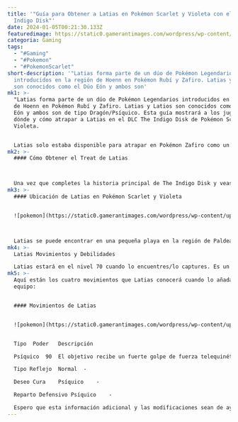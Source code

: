 ```yaml
---
title: '"Guía para Obtener a Latias en Pokémon Scarlet y Violeta con el DLC
  Indigo Disk"'
date: 2024-01-05T00:21:30.133Z
featuredimage: https://static0.gamerantimages.com/wordpress/wp-content/uploads/2024/01/latias-over-blurred-indigo-disk-dlc-picture-scarlet-violet.jpg?q=50&fit=contain&w=1140&h=&dpr=1.5
categoria: Gaming
tags:
  - "#Gaming"
  - "#Pokemon"
  - "#PokemonScarlet"
short-description: '"Latias forma parte de un dúo de Pokémon Legendarios
  introducidos en la región de Hoenn en Pokémon Rubí y Zafiro. Latias y Latios
  son conocidos como el Dúo Eón y ambos son'
mk1: >-
  "Latias forma parte de un dúo de Pokémon Legendarios introducidos en la región
  de Hoenn en Pokémon Rubí y Zafiro. Latias y Latios son conocidos como el Dúo
  Eón y ambos son de tipo Dragón/Psíquico. Esta guía mostrará a los jugadores
  dónde y cómo atrapar a Latias en el DLC The Indigo Disk de Pokémon Scarlet y
  Violeta.


  Latias solo estaba disponible para atrapar en Pokémon Zafiro como un Pokémon Legendario errante; Latios era exclusivo de Pokémon Rubí.
mk2: >-
  #### Cómo Obtener el Treat de Latias



  Una vez que completes la historia principal de The Indigo Disk y veas los créditos, aparecerá un hombre llamado Snacksworth fuera de la entrada de Blueberry Academy. Por cada 10 BBQs que completes, el hombre te dará aleatoriamente un treat para un Pokémon legendario. Para los jugadores de Pokémon Violeta, completar misiones en solitario eventualmente te ganará el Latias Treat. Sin embargo, los jugadores de Scarlet deben completar misiones grupales conectándose con amigos en línea.
mk3: >-
  #### Ubicación de Latias en Pokémon Scarlet y Violeta


  ![pokemon](https://static0.gamerantimages.com/wordpress/wp-content/uploads/2024/01/latias-location-pokemon-scarlet-and-violet.jpg?q=50&fit=crop&w=1500&dpr=1.5 "pokemon")



  Latias se puede encontrar en una pequeña playa en la región de Paldea, en la Provincia Sur (Área 4). Puedes ver la ubicación en la imagen de arriba. Está al este de Alfornada y al oeste de tu casa cerca de Poco Path. La forma más fácil de llegar sin problemas es abrir el mapa y viajar rápidamente a tu casa. Ve detrás de tu casa y vuela al oeste sobre el agua hasta que veas una pequeña playa en el lado derecho. Debería tomar alrededor de 20-25 segundos de viaje.
mk4: >-
  Latias Movimientos y Debilidades

  Latias estará en el nivel 70 cuando lo encuentres/lo captures. Es un Pokémon de tipo Dragón/Psíquico, lo que hace que reciba daño adicional de ataques de tipo Hielo, Bicho, Fantasma, Siniestro, Dragón y Hada. Es resistente a los movimientos de Fuego, Agua, Eléctrico, Planta, Lucha y Psíquico. También tiene la habilidad Levitón, que lo protege de movimientos de tipo Tierra como Terremoto y de habilidades como Trampa Arena.
mk5: >-
  Aquí están los cuatro movimientos que Latias conocerá cuando lo añadas a tu
  equipo:


  #### Movimientos de Latias


  ![pokemon](https://static0.gamerantimages.com/wordpress/wp-content/uploads/2023/05/latias-pokemon-go.jpg?q=50&fit=crop&w=1500&dpr=1.5 "pokemon")


  Tipo	Poder	Descripción

  Psíquico	90	El objetivo recibe un fuerte golpe de fuerza telequinética para infligir daño. Esto también puede reducir la estadística de Def. Esp. del objetivo.

  Tipo Reflejo	Normal	-

  Deseo Cura	Psíquico	-

  Reparto Defensivo	Psíquico	-

  Espero que esta información adicional y las modificaciones sean de ayuda. ¡Buena suerte atrapando a Latias en Pokémon Scarlet y Violeta!"
---
```

